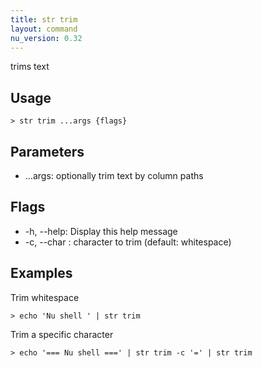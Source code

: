 ```yaml
---
title: str trim
layout: command
nu_version: 0.32
---
```


trims text

## Usage

```shell
> str trim ...args {flags}
```

## Parameters

- ...args: optionally trim text by column paths

## Flags

- -h, --help: Display this help message
- -c, --char <string>: character to trim (default: whitespace)

## Examples

Trim whitespace

```shell
> echo 'Nu shell ' | str trim
```

Trim a specific character

```shell
> echo '=== Nu shell ===' | str trim -c '=' | str trim
```
